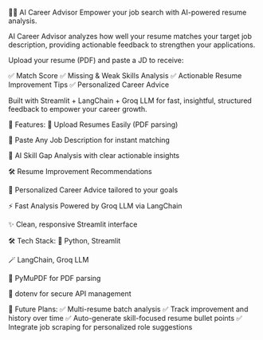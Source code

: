 🧑‍💼 AI Career Advisor
Empower your job search with AI-powered resume analysis.

AI Career Advisor analyzes how well your resume matches your target job description, providing actionable feedback to strengthen your applications.

Upload your resume (PDF) and paste a JD to receive:

✅ Match Score
✅ Missing & Weak Skills Analysis
✅ Actionable Resume Improvement Tips
✅ Personalized Career Advice

Built with Streamlit + LangChain + Groq LLM for fast, insightful, structured feedback to empower your career growth.

🚀 Features:
📂 Upload Resumes Easily (PDF parsing)

📝 Paste Any Job Description for instant matching

🤖 AI Skill Gap Analysis with clear actionable insights

🛠️ Resume Improvement Recommendations

🌿 Personalized Career Advice tailored to your goals

⚡ Fast Analysis Powered by Groq LLM via LangChain

✨ Clean, responsive Streamlit interface

🛠️ Tech Stack:
🐍 Python, Streamlit

🪄 LangChain, Groq LLM

📄 PyMuPDF for PDF parsing

🔐 dotenv for secure API management

🔮 Future Plans:
✅ Multi-resume batch analysis
✅ Track improvement and history over time
✅ Auto-generate skill-focused resume bullet points
✅ Integrate job scraping for personalized role suggestions
